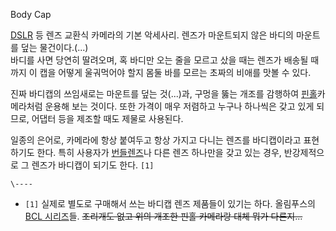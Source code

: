 Body Cap

[DSLR](DSLR.md) 등 렌즈 교환식 카메라의 기본 악세사리. 렌즈가 마운트되지 않은 바디의 마운트를 덮는 물건이다.(...)  
바디를 사면 당연히 딸려오며, 혹 바디만 오는 줄을 모르고 샀을 때는 렌즈가 배송될 때까지 이 캡을 어떻게 울궈먹어야 할지 몸둘 바를 모르는
초짜의 비애를 맛볼 수 있다.

진짜 바디캡의 쓰임새로는 마운트를 덮는 것(...)과, 구멍을 뚫는 개조를 감행하여
[핀홀](%ED%95%80%ED%99%80.md)카메라처럼 운용해 보는 것이다. 또한 가격이 매우 저렴하고 누구나 하나씩은 갖고 있게
되므로, 어댑터 등을 제조할 때도 제물로 사용된다.

일종의 은어로, 카메라에 항상 붙여두고 항상 가지고 다니는 렌즈를 바디캡이라고 표현하기도 한다. 특히 사용자가
[번들렌즈](%EB%B2%88%EB%93%A4%EB%A0%8C%EC%A6%88.md)나 다른 렌즈 하나만을 갖고 있는 경우,
반강제적으로 그 렌즈가 바디캡이 되기도 한다. `[1]`

`\----`

  * `[1]` 실제로 별도로 구매해서 쓰는 바디캡 렌즈 제품들이 있기는 하다. 올림푸스의 [BCL 시리즈](%EB%A7%88%EC%9D%B4%ED%81%AC%EB%A1%9C%20%ED%8F%AC%EC%84%9C%EB%93%9C/%EB%A0%8C%EC%A6%88#1.2.md)들. <del>조리개도 없고 위의 개조한 핀홀 카메라랑 대체 뭐가 다른지...</del>

